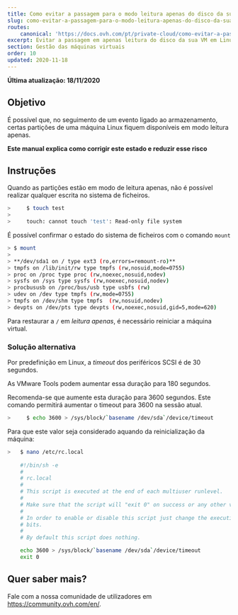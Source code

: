```yaml
---
title: Como evitar a passagem para o modo leitura apenas do disco da sua VM em Linux
slug: como-evitar-a-passagem-para-o-modo-leitura-apenas-do-disco-da-sua-VM-em-Linux
routes:
    canonical: 'https://docs.ovh.com/pt/private-cloud/como-evitar-a-passagem-para-o-modo-leitura-apenas-do-disco-da-sua-VM-em-Linux/'
excerpt: Evitar a passagem em apenas leitura do disco da sua VM em Linux
section: Gestão das máquinas virtuais
order: 10
updated: 2020-11-18
---
```


**Última atualização: 18/11/2020**

## Objetivo

É possível que, no seguimento de um evento ligado ao armazenamento, certas partições de uma máquina Linux fiquem disponíveis em modo leitura apenas.

**Este manual explica como corrigir este estado e reduzir esse risco**


## Instruções

Quando as partições estão em modo de leitura apenas, não é possível realizar qualquer escrita no sistema de ficheiros.

```sh
>     $ touch test
>
>     touch: cannot touch 'test': Read-only file system
```

É possível confirmar o estado do sistema de ficheiros com o comando `mount`

```sh
> $ mount
>
> **/dev/sda1 on / type ext3 (ro,errors=remount-ro)**
> tmpfs on /lib/init/rw type tmpfs (rw,nosuid,mode=0755)
> proc on /proc type proc (rw,noexec,nosuid,nodev)
> sysfs on /sys type sysfs (rw,noexec,nosuid,nodev)
> procbususb on /proc/bus/usb type usbfs (rw)
> udev on /dev type tmpfs (rw,mode=0755)
> tmpfs on /dev/shm type tmpfs  (rw,nosuid,nodev)
> devpts on /dev/pts type devpts (rw,noexec,nosuid,gid=5,mode=620)
```

Para restaurar a `/` em *leitura apenas*, é necessário reiniciar a máquina virtual.

### Solução alternativa

Por predefinição em Linux, a *timeout* dos periféricos SCSI é de 30 segundos.

As VMware Tools podem aumentar essa duração para 180 segundos.

Recomenda-se que aumente esta duração para 3600 segundos. Este comando permitirá aumentar o timeout para 3600 na sessão atual.

```sh
>     $ echo 3600 > /sys/block/`basename /dev/sda`/device/timeout
```

Para que este valor seja considerado aquando da reinicialização da máquina:

```sh
>   $ nano /etc/rc.local 
	
	#!/bin/sh -e
	#
	# rc.local
	#
	# This script is executed at the end of each multiuser runlevel.
	#
	# Make sure that the script will "exit 0" on success or any other value on error.
	#
	# In order to enable or disable this script just change the execution
	# bits.
	#
	# By default this script does nothing.

	echo 3600 > /sys/block/`basename /dev/sda`/device/timeout
	exit 0
```

## Quer saber mais?

Fale com a nossa comunidade de utilizadores em <https://community.ovh.com/en/>.
